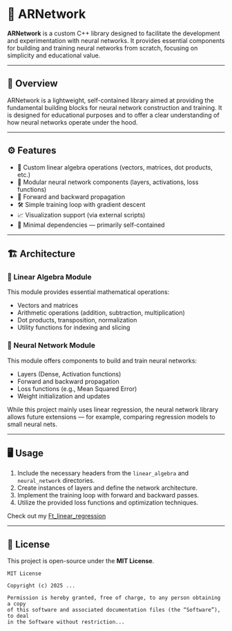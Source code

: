 # 🧠 ARNetwork

**ARNetwork** is a custom C++ library designed to facilitate the development and experimentation with neural networks. It provides essential components for building and training neural networks from scratch, focusing on simplicity and educational value.

---

## 🧩 Overview

ARNetwork is a lightweight, self-contained library aimed at providing the fundamental building blocks for neural network construction and training. It is designed for educational purposes and to offer a clear understanding of how neural networks operate under the hood.

---

## ⚙️ Features

- 🧮 Custom linear algebra operations (vectors, matrices, dot products, etc.)
- 🧠 Modular neural network components (layers, activations, loss functions)
- 🔄 Forward and backward propagation
- 🛠️ Simple training loop with gradient descent
- 📈 Visualization support (via external scripts)
- 🧱 Minimal dependencies — primarily self-contained

---

## 🏗️ Architecture

### 🔢 Linear Algebra Module

This module provides essential mathematical operations:

- Vectors and matrices
- Arithmetic operations (addition, subtraction, multiplication)
- Dot products, transposition, normalization
- Utility functions for indexing and slicing

### 🧬 Neural Network Module

This module offers components to build and train neural networks:

- Layers (Dense, Activation functions)
- Forward and backward propagation
- Loss functions (e.g., Mean Squared Error)
- Weight initialization and updates

While this project mainly uses linear regression, the neural network library allows future extensions — for example, comparing regression models to small neural nets.

---


## 🖥️ Usage

1. Include the necessary headers from the `linear_algebra` and `neural_network` directories.
2. Create instances of layers and define the network architecture.
3. Implement the training loop with forward and backward passes.
4. Utilize the provided loss functions and optimization techniques.

Check out my [Ft_linear_regression](https://github.com/nojia1775/ft_linear_regression)

---
## 📜 License

This project is open-source under the **MIT License**.

```
MIT License

Copyright (c) 2025 ...

Permission is hereby granted, free of charge, to any person obtaining a copy
of this software and associated documentation files (the “Software”), to deal
in the Software without restriction...

